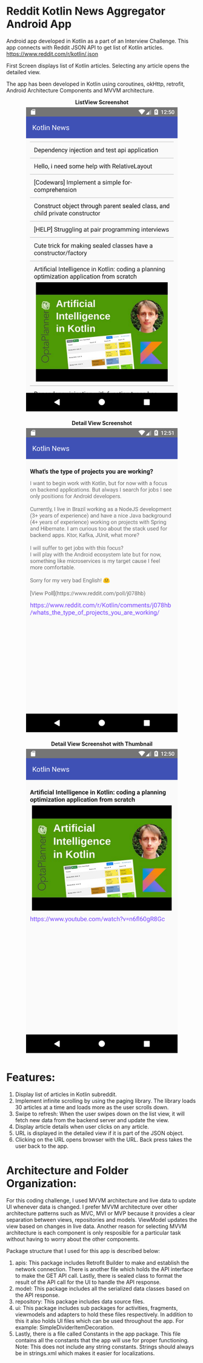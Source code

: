 # Reddit Kotlin News Aggregator Android App

Android app developed in Kotlin as a part of an Interview Challenge. This app connects with Reddit JSON API to get list of Kotlin articles.
https://www.reddit.com/r/kotlin/.json

First Screen displays list of Kotlin articles. Selecting any article opens the detailed view. 

The app has been developed in Kotlin using coroutines, okHttp, retrofit, Android Architecture Components and MVVM architecture.

<center>
  <b>ListView Screenshot</b>
  <br>
  <img src="screenshots/ListView.png" width="400" style="padding: 5px">
  <br>

  <b>Detail View Screenshot</b>
  <br>
  <img src="screenshots/DetailView.png" width="400" style="padding: 5px">
  <br>

  <b>Detail View Screenshot with Thumbnail</b>
  <br>
  <img src="screenshots/DetailViewThumbnail.png" width ="400" style="padding: 5px">
</center>

# Features:

1. Display list of articles in Kotlin subreddit.
2. Implement infinite scrolling by using the paging library. The library loads 30 articles at a time and loads more as the user scrolls down. 
3. Swipe to refresh: When the user swipes down on the list view, it will fetch new data from the backend server and update the view.
4. Display article details when user clicks on any article.
5. URL is displayed in the detailed view if it is part of the JSON object. 
6. Clicking on the URL opens browser with the URL. Back press takes the user back to the app. 

# Architecture and Folder Organization:
For this coding challenge, I used MVVM architecture and live data to update UI whenever data is changed. I prefer MVVM architecture over other architecture patterns such as MVC, MVI or MVP because it provides a clear separation between views, repositories and models. ViewModel updates the view based on changes in live data. Another reason for selecting MVVM architecture is each component is only resposible for a particular task without having to worry about the other components. 

Package structure that I used for this app is described below: 
1. apis: This package includes Retrofit Builder to make and establish the network connection. There is another file which holds the API interface to make the GET API call. Lastly, there is sealed class to format the result of the API call for the UI to handle the API response. 
2. model: This package includes all the serialized data classes based on the API response.
3. repository: This package includes  data source files. 
4. ui: This package includes sub packages for activities, fragments, viewmodels and adapters to hold these files respectively. In addition to this it also holds UI files which can be used throughout the app. For example: SimpleDividerItemDecoration.
5. Lastly, there is a file called Constants in the app package. This file contains all the constants that the app will use for proper functioning. Note: This does not include any string constants. Strings should always be in strings.xml which makes it easier for localizations.

